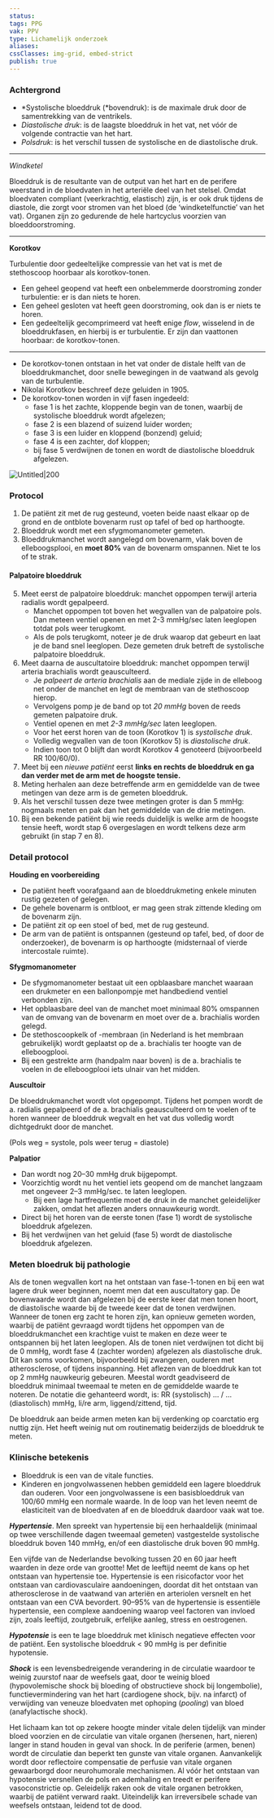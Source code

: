 ```yaml
---
status: 
tags: PPG
vak: PPV
type: Lichamelijk onderzoek
aliases: 
cssClasses: img-grid, embed-strict
publish: true
---
```

### Achtergrond

- *Systolische bloeddruk (*bovendruk): is de maximale druk door de samentrekking van de ventrikels.
- *Diastolische druk*: is de laagste bloeddruk in het vat, net vóór de volgende contractie van het hart.
- *Polsdruk*: is het verschil tussen de systolische en de diastolische druk. 

---

*Windketel*

Bloeddruk is de resultante van de output van het hart en de perifere weerstand in de bloedvaten in het arteriële deel van het stelsel. Omdat bloedvaten compliant (veerkrachtig, elastisch) zijn, is er ook druk tijdens de diastole, die zorgt voor stromen van het bloed (de ‘windketelfunctie’ van het vat). Organen zijn zo gedurende de hele hartcyclus voorzien van bloeddoorstroming.

---

**Korotkov**

Turbulentie door gedeeltelijke compressie van het vat is met de stethoscoop hoorbaar als korotkov-tonen. 

- Een geheel geopend vat heeft een onbelemmerde doorstroming zonder turbulentie: er is dan niets te horen.
- Een geheel gesloten vat heeft geen doorstroming, ook dan is er niets te horen.
- Een gedeeltelijk gecomprimeerd vat heeft enige *flow*, wisselend in de bloeddrukfasen, en hierbij is er turbulentie. Er zijn dan vaattonen hoorbaar: de korotkov-tonen.

---

- De korotkov-tonen ontstaan in het vat onder de distale helft van de bloeddrukmanchet, door snelle bewegingen in de vaatwand als gevolg van de turbulentie.
- Nikolai Korotkov beschreef deze geluiden in 1905.
- De korotkov-tonen worden in vijf fasen ingedeeld:
    - fase 1 is het zachte, kloppende begin van de tonen, waarbij de systolische bloeddruk wordt afgelezen;
    - fase 2 is een blazend of suizend luider worden;
    - fase 3 is een luider en kloppend (bonzend) geluid;
    - fase 4 is een zachter, dof kloppen;
    - bij fase 5 verdwijnen de tonen en wordt de diastolische bloeddruk afgelezen.

![Untitled|200](Untitled%2064.png)

### Protocol

1. De patiënt zit met de rug gesteund, voeten beide naast elkaar op de grond en de ontblote bovenarm rust op tafel of bed op harthoogte.
2. Bloeddruk wordt met een sfygmomanometer gemeten.
3. Bloeddrukmanchet wordt aangelegd om bovenarm, vlak boven de elleboogsplooi, en **moet 80%** van de bovenarm omspannen. Niet te los of te strak.
 
 #### Palpatoire bloeddruk
    
5. Meet eerst de palpatoire bloeddruk: manchet oppompen terwijl arteria radialis wordt gepalpeerd.
	- Manchet oppompen tot boven het wegvallen van de palpatoire pols. Dan meteen ventiel openen en met 2-3 mmHg/sec laten leeglopen totdat pols weer terugkomt.
	- Als de pols terugkomt, noteer je de druk waarop dat gebeurt en laat je de band snel leeglopen. Deze gemeten druk betreft de systolische palpatoire bloeddruk.
5. Meet daarna de auscultatoire bloeddruk: manchet oppompen terwijl arteria brachialis wordt geausculteerd.
    - Je *palpeert de arteria brachialis* aan de mediale zijde in de elleboog net onder de
    manchet en legt de membraan van de stethoscoop hierop.
    - Vervolgens pomp je de band op tot *20 mmHg* boven de reeds gemeten palpatoire
    druk.
    - Ventiel openen en met *2-3 mmHg/sec* laten leeglopen.
    - Voor het eerst horen van de toon (Korotkov 1) is *systolische druk*.
    - Volledig wegvallen van de toon (Korotkov 5) is *diastolische druk*.
    - Indien toon tot 0 blijft dan wordt Korotkov 4 genoteerd (bijvoorbeeld RR 100/60/0).
6. Meet bij een *nieuwe patiënt* eerst **links en rechts de bloeddruk en ga dan verder met de arm met de hoogste tensie.**
7. Meting herhalen aan deze betreffende arm en gemiddelde van de twee metingen van deze arm is de gemeten bloeddruk.
8. Als het verschil tussen deze twee metingen groter is dan 5 mmHg: nogmaals meten en pak dan het gemiddelde van de drie metingen.
9. Bij een bekende patiënt bij wie reeds duidelijk is welke arm de hoogste tensie heeft, wordt stap 6 overgeslagen en wordt telkens deze arm gebruikt (in stap 7 en 8).

### Detail protocol

**Houding en voorbereiding**

- De patiënt heeft voorafgaand aan de bloeddrukmeting enkele minuten rustig gezeten of gelegen.
- De gehele bovenarm is ontbloot, er mag geen strak zittende kleding om de bovenarm zijn.
- De patiënt zit op een stoel of bed, met de rug gesteund.
- De arm van de patiënt is ontspannen (gesteund op tafel, bed, of door de onderzoeker), de bovenarm is op harthoogte (midsternaal of vierde intercostale ruimte).

**Sfygmomanometer**

- De sfygmomanometer bestaat uit een opblaasbare manchet waaraan een drukmeter en een ballonpompje met handbediend ventiel verbonden zijn.
- Het opblaasbare deel van de manchet moet minimaal 80% omspannen van de omvang van de bovenarm en moet over de a. brachialis worden gelegd.
- De stethoscoopkelk of -membraan (in Nederland is het membraan gebruikelijk) wordt geplaatst op de a. brachialis ter hoogte van de elleboogplooi.
- Bij een gestrekte arm (handpalm naar boven) is de a. brachialis te voelen in de elleboogplooi iets ulnair van het midden.

**Auscultoir**

De bloeddrukmanchet wordt vlot opgepompt. Tijdens het pompen wordt de a. radialis gepalpeerd of de a. brachialis geausculteerd om te voelen of te horen wanneer de bloeddruk wegvalt en het vat dus volledig wordt dichtgedrukt door de manchet. 

(Pols weg = systole, pols weer terug = diastole)

**Palpatior**

- Dan wordt nog 20–30 mmHg druk bijgepompt.
- Voorzichtig wordt nu het ventiel iets geopend om de manchet langzaam met ongeveer 2–3 mmHg/sec. te laten leeglopen.
    - Bij een lage hartfrequentie moet de druk in de manchet geleidelijker zakken, omdat het aflezen anders onnauwkeurig wordt.
- Direct bij het horen van de eerste tonen (fase 1) wordt de systolische bloeddruk afgelezen.
- Bij het verdwijnen van het geluid (fase 5) wordt de diastolische bloeddruk afgelezen.

### **Meten bloedruk bij pathologie**

Als de tonen wegvallen kort na het ontstaan van fase-1-tonen en bij een wat lagere druk weer beginnen, noemt men dat een auscultatory gap. De bovenwaarde wordt dan afgelezen bij de eerste keer dat men tonen hoort, de diastolische waarde bij de tweede keer dat de tonen verdwijnen. Wanneer de tonen erg zacht te horen zijn, kan opnieuw gemeten worden, waarbij de patiënt gevraagd wordt tijdens het oppompen van de bloeddrukmanchet een krachtige vuist te maken en deze weer te ontspannen bij het laten leeglopen. Als de tonen niet verdwijnen tot dicht bij de 0 mmHg, wordt fase 4 (zachter worden) afgelezen als diastolische druk. Dit kan soms voorkomen, bijvoorbeeld bij zwangeren, ouderen met atherosclerose, of tijdens inspanning. Het aflezen van de bloeddruk kan tot op 2 mmHg nauwkeurig gebeuren. Meestal wordt geadviseerd de bloeddruk minimaal tweemaal te meten en de gemiddelde waarde te noteren. De notatie die gehanteerd wordt, is: RR (systolisch) … / … (diastolisch) mmHg, li/re arm, liggend/zittend, tijd.

De bloeddruk aan beide armen meten kan bij verdenking op coarctatio erg nuttig zijn. Het heeft weinig nut om routinematig beiderzijds de bloeddruk te meten. 

### Klinische betekenis

- Bloeddruk is een van de vitale functies.
- Kinderen en jongvolwassenen hebben gemiddeld een lagere bloeddruk dan ouderen. Voor een jongvolwassene is een basisbloeddruk van 100/60 mmHg een normale waarde. In de loop van het leven neemt de elasticiteit van de bloedvaten af en de bloeddruk daardoor vaak wat toe.

***Hypertensie***. Men spreekt van hypertensie bij een herhaaldelijk (minimaal op twee verschillende dagen tweemaal gemeten) vastgestelde systolische bloeddruk boven 140 mmHg, en/of een diastolische druk boven 90 mmHg.

Een vijfde van de Nederlandse bevolking tussen 20 en 60 jaar heeft waarden in deze orde van grootte! Met de leeftijd neemt de kans op het ontstaan van hypertensie toe. Hypertensie is een risicofactor voor het ontstaan van cardiovasculaire aandoeningen, doordat dit het ontstaan van atherosclerose in de vaatwand van arteriën en arteriolen versnelt en het ontstaan van een CVA bevordert. 90–95% van de hypertensie is essentiële hypertensie, een complexe aandoening waarop veel factoren van invloed zijn, zoals leeftijd, zoutgebruik, erfelijke aanleg, stress en oestrogenen.

***Hypotensie*** is een te lage bloeddruk met klinisch negatieve effecten voor de patiënt. Een systolische bloeddruk < 90 mmHg is per definitie hypotensie.

***Shock*** is een levensbedreigende verandering in de circulatie waardoor te weinig zuurstof naar de weefsels gaat, door te weinig bloed (hypovolemische shock bij bloeding of obstructieve shock bij longembolie), functievermindering van het hart (cardiogene shock, bijv. na infarct) of verwijding van veneuze bloedvaten met ophoping (*pooling*) van bloed (anafylactische shock). 

Het lichaam kan tot op zekere hoogte minder vitale delen tijdelijk van minder bloed voorzien en de circulatie van vitale organen (hersenen, hart, nieren) langer in stand houden in geval van shock. In de periferie (armen, benen) wordt de circulatie dan beperkt ten gunste van vitale organen. Aanvankelijk wordt door reflectoire compensatie de perfusie van vitale organen gewaarborgd door neurohumorale mechanismen. Al vóór het ontstaan van hypotensie versnellen de pols en ademhaling en treedt er perifere vasoconstrictie op. Geleidelijk raken ook de vitale organen betrokken, waarbij de patiënt verward raakt. Uiteindelijk kan irreversibele schade van weefsels ontstaan, leidend tot de dood.
